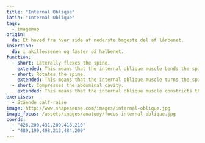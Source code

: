 ```yaml
---
title: "Internal Oblique"
latin: "Internal Oblique"
tags:
  - imagemap
origin: 
  da: Et hoved fra hver side af nederste bageste del af lårbenet.
insertion: 
  da: i akillessenen og fæster på hælbenet.
function: 
  - short: Laterally flexes the spine.
    extended: This means that the internal oblique muscle bends the spine to the side (i.e. it moves the ribcage downward to the side towards the pelvis).
  - short: Rotates the spine.
    extended: This means that the internal oblique muscle turns the spine to the side (i.e. it twists the torso).
  - short: Compresses the abdominal cavity.
    extended: This means that the internal oblique muscle constricts the organs of the abdominal cavity and can increase intra-abdominal pressure (i.e. such as during a valsalva maneuver).
exercises:
  - Stående calf-raise
image: http://www.shapesense.com/images/internal-oblique.jpg
image_focus: /assets/images/anatomy/focus-internal-oblique.jpg
coords:
  - "426,200,431,209,418,210"
  - "489,199,498,212,484,209"
---
```

